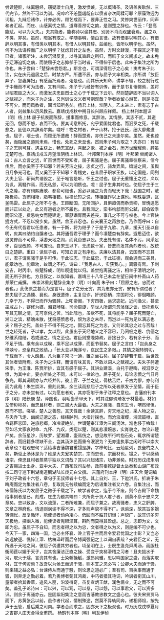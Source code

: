 <!-- { "loadSidebar": true } -->
尝读楚辞，味离騒经，窃疑瓌士自用，激发愤嫉，无以概诸圣。及语盖衷耿然、三代完节，然终不可以为训。况呻吟不恙暨龌龊自以偾者杂次同糅可耶？原藻致迥为词祖，九辩后诸作，计亦必传。顾艺成而下，要非正性之习。灵修爽世丽作，同声和者汇起。而庄、山感离忧之情，道骞善昂切之韵，是则楚之辞也。传云：「登高能赋，可以为大夫。」夫其能者，能称诗以谕其志、别贤不肖而观盛衰焉。溷之以不类，非矣。虽然，晦翁有取之。学随事明，情由言律。故有借事以明其心，有借辞以明其事，有借类以明其本，有借人以明其辞。兹编也，皆所以明学也。虽然，何不为法语梓而广之以明学？犹虑其计之左也。虽然，方时文肆漫，不探其之不能已者。诸家所注，未尝沉潜反复，以寻其旨趣之所归，而祇于文义间求之，故未免于迂滞迫切之病，而使屈子之志抑郁于当时者，不得伸于后也。此朱子集注之所为作也。朱子尝曰：「楚辞未尝怨君。」斯言也，可谓深得屈子之心矣！夷考朱子此注，实在庆元退居之后，时禁方严。所遭不辰，亦与屈子大率相类。序所谓「放臣弃子、怨妻屏妇」有感而托焉者，殆是也。而其乐天知命，讲学不辍，较之制行过于中庸而不可为法者，又有间矣。朱子于六经皆有训传，而于是书复惓惓焉，盖将以昭君臣之大义，而激发夫忠臣烈士之心于千载之下云尔。然则楚辞固不当以词人之赋视之，而朱子为之注，又岂训诂文义者可例观哉？学者欲留心游艺，则是书宜不可少。而司风教者，固当知所务矣。杨君上林，淮阴人，乙未进上，素有志于古人者，刻兹集以厉风教云。嘉靖戊戌秋中朔日长兴顾应祥叙。
杨上林刊本题识〔明〕杨上林
屈子抗衷而陈辞，援事而修意。其辞油，其情腆，其志不贰，其道无回，怨而不怒，哀而不伤。要其词意所托，宛乎爱国忧君也。而汩罗之死，千载悲之，匪徒以其辞焉尔矣。嗟呼！物之材者，产于山林，抡于匠氏，细大靡弗遭也。屈子，瓌士也，而顾无所遭哉！辞而楚焉，亦伤己之未逢尔矣。虽然，死也谅矣，而隐居之道则未焉，惜也，处死之未至也。然则朱子何为取之？夫亦曰：有屈子之志则可耳。遇主获上，畅志宣猷，喜起之歌，被之金石，历万世耀耀焉，辞虽无楚可也。嘉靖戊戌五月望淮阴杨上林识。
叶邦荣刊本序〔明〕叶邦荣
尝闻诸人曰：古人立言之远，旷百世而不受知者，屈子离骚是也。屈子离骚章往察来，信今传后，而亦奚至于不知邪？若夫芳洁之操，忠贞之行，骑龙弄凤，嬉游之间，虽舆日月争光可也，而又奚至于不知邪？粤稽史，在昔屈子职掌王族，以定国是，同列大夫上官、靳尚共谮毁之，至于唯言是听，怀王之过也。屈子无重懐王之过，义以为讽，离騒作焉，而无私怨，可以为明质也。噫！屈子生非其时也。使屈子生于三代之隆，亦有缉熙赓歌、都俞可继也，奚必以骚之为贵而轻天下哉！战国之时，敝斯极矣。货贿相衔，脂韦相错。纵横长短之说，转相狙诈以上谋也。明珠委道，瓦釜鸣雷。此屈子之所不与也。王臣断国，无所回护，且惧趋偶而忝贵卿，冒愧逞愿而非正以处之，此又有道者之所不履也。且我闻之，栾书构郄而厉公弑，郈伯毁季而昭公逐，费忌纳女而楚建走，宰嚭谮胥而夫差丧，事几之不可与权也。今上官快捷方式，不忍以投步矣。虽然，舍王非忍也。自夫襄王之再放也，乃作而呼曰：自今无有代吾君以任患者。有一于斯，将为继乎？于是乎九歌、九章，援天引圣以自明，庶其曰纳约自牖者也。其将通吾君于理乎？而今凄楚益有辞矣。遐思迈往，欲追灵修而不可得，浮游天地之闾，而竟赍志以殁。夫出处有谓，名体不污，风采足怀，百世改颜，不可废也。自宋玉以下，无虑数十家，皆悲而发其余烈者也，故统曰之楚辞。重曰：读屈子者，可知立言之有序也。夫廉以洁其身，去国而不忘其训，君子谓离骚于是乎可传。于此征志，于此征忠，于此征德，观会通而三美具，能章劝也。能章劝，故谓之不朽。诗曰：「我思古人，实获我心。」离骚有焉。予刺安吉，时丙申，校楚辞成，明年旣逢忧以归。盖尝抱离骚之洁，相羊于清明之时，而无所于辞也，方且叙之，以俟知者。嘉靖三十八年己未孟冬望日闽中朴斋山人药邦荣仁甫撰。
朱崇沐重刻楚辞全集序〔明〕叶向高
朱子曰：「屈原之忠，忠而过者也。」此伤原之甚而为是言耳。臣子之分无穷，其为忠亦无穷，安有所谓过者？悲夫屈子之遇懐、襄也，身旣遭谗，主复见诈，奸谀窃柄，宗国将沦，徘徊睠顾，几幸于万，不得已而作为骚辞。上叩帝阍，下穷四极，远求宓妃，近问渔父，甚至巫咸占卜，蹇修为媒，湘君陟降，司命周旋，举世人所谓荒忽骇怪之谈，皆托焉以写其无聊之情，无可奈何之苦。当此际也，虽欲不死，其将能乎？屈子死而楚亡，湘江之滨，精魄未散，犹将感愤悲号，恨为忠之未尽，而岂以一死为足以满志也夫？屈子之死，盖处于不得不死之地，固忘其死之为忠，又何论其忠之过与否哉！世之轻死者，子以孝，女以烈，此虽出于天经地义之不容已，乃罔极之恩、伉俪之好维系绾结，若或迫之，情之至也。君臣则堂陛势疏，晋接日少，若有余于分、而不足于情。乘有余以成暌，乘不足以成薄，而臣节替矣。屈子之言曰：「岂余身之惮殃兮，恐皇舆之败绩。」「长太息以掩涕兮，哀民生之多艰。」其情之婉转恫切，千载而下，令人酸鼻。凡为臣子常书一通，置之坐右矣。屈子楚辞若干篇，后世效其体者皆附焉。朱子为之注释，而谓有味其言，不敢以词人之赋视之。夫朱子躬遭宋季，为王淮、陈贾所排，宜其有感于屈子。其讲业建溪，白托于遯晦，视汨罗之愤，为其中止。要亦所处之不同，未可以一律论也。屈子死矣，毋论忠愤之气日月争光，即其词赋亦与六经并传。彼上官、子兰之徒，骨枯舌烂，千古为僇，亦何利而为此哉！朱生崇沐，重刻此集，余三读而悲屈子之所以死者原发于至情，而于臣子之分，亦未尝有过。以为愿忠者劝，其亦窃附于朱子注释之意也。
吉藩府刊本序〔明〕陆长庚
楚，泽国也，羽毛齿革甲天下，时其沈郁瑰琦发于材最着。材如左倚彬彬矣，而忠且材者，则三闾大大最着。大夫之离骚，自怨生也，喟然惨怛，怨而不怒。嗟嗟，楚人之善怨，其天性哉！余读其辞，穷天地之纪，采人物之变，与夭乔飞走、幽阒辽邈之态，经纬胪列，大指讨掬也。而沧浪濯缨，湘流鼓枻，直令羁臣恋国，逆旅悲郷，冷冷凄絶矣。世谓楚奉江潭为三闾汤沐，洵也侈于飨哉！至如艺文家哀时命、九怀、九叹，类冠以楚，则其悲凄婉恋，实肖貌之，勿论非楚产矣。余𦲷星沙，历故罗，望湘㶟，壷焉伤之，想见故所行吟抱石处，辄求所谓楚辞者。而旧籍多堙缺不全，岂其汤沐邑而重令泯泯为？无亦逢执事之闲时不以崇大表章也？若观忠何？适给事吉藩魏君重锓是辞，字栉句比，云灿星列，畏垒杓之人矣，斯讵止汤沐是为？维是大夫爰实楚宗，宗而忠也，宗而材也。锓之，于以感动诸宗，俾忠且材者蒸蒸乎独以文词哉？其以兴起诸宗，功非渺矣。时万历戊戌朱明之吉赐进士出身、亚中大夫、广西布政司左参，政前奉敕提督太岳泰和山湖广布政按二司守巡下荆湖南道鹅湖陆长庚元白父撰。
吉藩府刊本序〔明〕庄天合
楚词编于刘子政者十六卷，章句于王叔师者十七卷。其上自刘、王，下迨洪氏，折衷于朱晦庵而定为集注者八卷，复取晁无咎续编而定为后语集注者又六卷。自集注出，而宋儒陈氏以为发屈子之微于千载之下，故学者宗之，迄于今不废，则今吉殿下命魏给事刻者是已。刻成，庄生为题其端曰：夫所贵于贤人君子者，则莫不禀于忠义文章矣。忠以致身，文以流藻，二者所难兼，而屈子兼之。故离骚者，忠义之肝脾、文章之林府也。情迫则讽谕不得不深，才多则声貌不得不广。讽谕深，故其旨多婉转惆怅，反复循环，能使谪者动色凄心，低回而不胜其忉怛；声貌广，故其词多穷天极地，探幽入微，能使读者嵬眼澒耳，斟酌而莫得其盈虚。总之，忠即为文，文即为忠。虽屈子不自知，而忠者得之以为忠，文者得之以为义，则是编不可少也。今天下一家，四海一国，岂必主怀襄、谗上官子兰而后令爱君忧国之士彰？又岂必疏远放逐、憔悴江潭、枯槁泽畔而后令博闻强记之士以词自表哉？夫君臣之义，无所逃于天地之间，彼屈子偶遭其穷者也。顷圣明在上，士旣生逢尧舜禹汤，而服杜衡蔺茝以媚于天子，岂其舍廉洁正直之操、受变于突梯滑稽之习者！且夫挹水于河，取火于燧，言资其有也。士染翰操觚，激昂风雅，思以鸣国家之盛，而落实取材，宜于何资焉？故吾以为侯王而通于骚，则本支之恩必笃；公卿大夫而通于骚，则来辅之益必弘：台谏侍从而通于騒，则论思之道必广；羣有司、百执事而通于骚，则奔走之勤必着。若乃奥博者菀其鸿裁，中巧者猎其艳词，吟讽者衔其山川，童蒙者拾其香草，追风人丽，沿波得奇，虽复宣炳王猷，润色儒业，无之而不可矣。盖孔子论诗曰：可以兴，可以观，可以羣，可以怨，可以事君父，可以资多识。则余于离骚亦云。是固紫阳集注之意而吉藩教忠教文之盛心也。彼夫宋景贾马而下，苏黄张吕以前，虽作者代起，情制殊途，然莫不异轨同奔，递相师祖，按先声于玉管，启后乘之司南。学者合而求之，固亦天下之极观也。时万历戊戌季夏月之吉郡人庄天合得全甫撰。
杨鹤刊本序〔明〕利瓦伊桢
